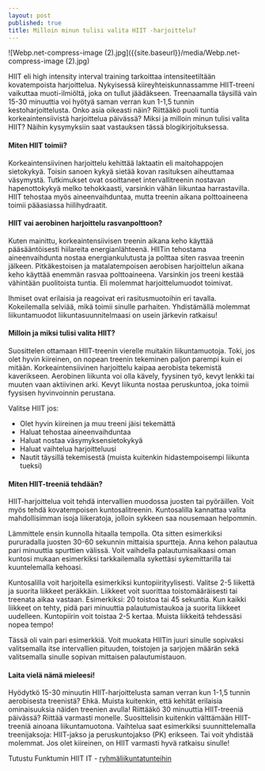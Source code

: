 ```yaml
---
layout: post
published: true
title: Milloin minun tulisi valita HIIT -harjoittelu?
---
```


![Webp.net-compress-image (2).jpg]({{site.baseurl}}/media/Webp.net-compress-image (2).jpg)

HIIT eli high intensity interval training tarkoittaa intensiteetiltään kovatempoista harjoittelua. Nykyisessä kiireyhteiskunnassamme HIIT-treeni vaikuttaa muoti-ilmiöltä, joka on tullut jäädäkseen. Treenaamalla täysillä vain 15-30 minuuttia voi hyötyä saman verran kun 1-1,5 tunnin kestoharjoittelusta. Onko asia oikeasti näin? Riittääkö puoli tuntia korkeaintensiivistä harjoittelua päivässä? Miksi ja milloin minun tulisi valita HIIT? Näihin kysymyksiin saat vastauksen tässä blogikirjoituksessa.

#### Miten HIIT toimii?

Korkeaintensiivinen harjoittelu kehittää laktaatin eli maitohappojen sietokykyä. Toisin sanoen kykyä sietää kovan rasituksen
aiheuttamaa väsymystä. Tutkimukset ovat osoittaneet intervallitreenin nostavan hapenottokykyä melko tehokkaasti, varsinkin 
vähän liikuntaa harrastavilla. HIIT tehostaa myös aineenvaihduntaa, mutta treenin aikana polttoaineena toimii 
pääasiassa hiilihydraatit.  

#### HIIT vai aerobinen harjoittelu rasvanpolttoon?

Kuten mainittu, korkeaintensiivisen treenin aikana keho käyttää pääsääntöisesti hiilareita energianlähteenä.
HIITin tehostama aineenvaihdunta nostaa energiankulutusta ja polttaa siten rasvaa treenin jälkeen. Pitkäkestoisen
ja matalatempoisen aerobisen harjoittelun aikana keho käyttää enemmän rasvaa polttoaineena. Varsinkin jos treeni kestää
vähintään puolitoista tuntia. Eli molemmat harjoittelumuodot toimivat.

Ihmiset ovat erilaisia ja reagoivat eri rasitusmuotoihin eri tavalla. Kokeilemalla selviää, mikä toimii sinulle parhaiten.
Yhdistämällä molemmat liikuntamuodot liikuntasuunnitelmaasi on usein järkevin ratkaisu!

#### Milloin ja miksi tulisi valita HIIT?

Suosittelen ottamaan HIIT-treenin vierelle muitakin liikuntamuotoja. Toki, jos olet hyvin kiireinen, on nopean treenin 
tekeminen paljon parempi kuin ei mitään. Korkeaintensiivinen harjoittelu kaipaa aerobista tekemistä kaverikseen. Aerobinen 
liikunta voi olla kävely, fyysinen työ, kevyt lenkki tai muuten vaan aktiivinen arki. Kevyt liikunta nostaa peruskuntoa, joka 
toimii fyysisen hyvinvoinnin perustana.

Valitse HIIT jos: 
- Olet hyvin kiireinen ja muu treeni jäisi tekemättä 
- Haluat tehostaa aineenvaihduntaa 
- Haluat nostaa väsymyksensietokykyä 
- Haluat vaihtelua harjoitteluusi 
- Nautit täysillä tekemisestä (muista kuitenkin hidastempoisempi liikunta tueksi)

#### Miten HIIT-treeniä tehdään?

HIIT-harjoittelua voit tehdä intervallien muodossa juosten tai pyöräillen. Voit myös tehdä kovatempoisen kuntosalitreenin. 
Kuntosalilla kannattaa valita mahdollisimman isoja liikeratoja, jolloin sykkeen saa nousemaan helpommin.

Lämmittele ensin kunnolla hitaalla tempolla. Ota sitten esimerkiksi pururadalla juosten 30-60 sekunnin mittaisia spurtteja.
Anna kehon palautua pari minuuttia spurttien välissä. Voit vaihdella palautumisaikaasi oman kuntosi mukaan esimerkiksi tarkkailemalla sykettäsi sykemittarilla tai kuuntelemalla kehoasi.

Kuntosalilla voit harjoitella esimerkiksi kuntopiirityylisesti. Valitse 2-5 liikettä ja suorita liikkeet peräkkäin.
Liikkeet voit suorittaa toistomääräisesti tai treenata aikaa vastaan. Esimerkiksi: 20 toistoa tai 45 sekuntia. Kun kaikki 
liikkeet on tehty, pidä pari minuuttia palautumistaukoa ja suorita liikkeet uudelleen. Kuntopiirin voit toistaa 2-5 kertaa.
Muista liikkeitä tehdessäsi nopea tempo!

Tässä oli vain pari esimerkkiä. Voit muokata HIITin juuri sinulle sopivaksi valitsemalla itse intervallien pituuden, 
toistojen ja sarjojen määrän sekä valitsemalla sinulle sopivan mittaisen palautumistauon.   

#### Laita vielä nämä mieleesi!

Hyödytkö 15-30 minuutin HIIT-harjoittelusta saman verran kun 1-1,5 tunnin aerobisesta treenistä? Ehkä. Muista kuitenkin, 
että kehität erilaisia ominaisuuksia näiden treenien avulla! Riittääkö 30 minuuttia HIIT-treeniä päivässä? Riittää varmasti
monelle. Suosittelisin kuitenkin välttämään HIIT-treeniä ainoana liikuntamuotona. Vaihtelua saat esimerkiksi suunnittelemalla
treenijaksoja: HIIT-jakso ja peruskuntojakso (PK) erikseen. Tai voit yhdistää molemmat. Jos olet kiireinen, on HIIT varmasti
hyvä ratkaisu sinulle! 

Tutustu Funktumin HIIT IT - [ryhmäliikuntatunteihin](http://www.funktum.fi/hiitit/)
